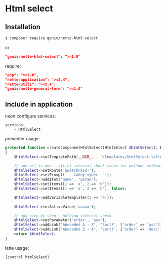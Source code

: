 Html select
===========

Installation
------------

```sh
$ composer require geniv/nette-html-select
```
or
```json
"geniv/nette-html-select": ">=1.0"
```

require:
```json
"php": ">=7.0",
"nette/application": ">=2.4",
"nette/utils": ">=2.4",
"geniv/nette-general-form": ">=1.0"
```

Include in application
----------------------

neon configure services:
```neon
services:
    - HtmlSelect
```

presenter usage:
```php
protected function createComponentHtmlSelect(HtmlSelect $htmlSelect): HtmlSelect
{
    $htmlSelect->setTemplatePath(__DIR__ . '/templates/htmlSelect.latte');

    // add all in one - strict internal check route for method: setRoute()
    $htmlSelect->setRoute('SwitchFkId!');
    $htmlSelect->setPrompt('-- žádný výběr --');
    $htmlSelect->addItem('name', 'param');
    $htmlSelect->setItems([1 => 'a', 2 => 'b']);
    $htmlSelect->setItems([1 => 'a', 2 => 'b'], false);

    $htmlSelect->addVariableTemplate([1 => 'a']);
    
    $htmlSelect->setActiveValue('aaaxx');

    // add step by step - nothing internal check
    $htmlSelect->setParameter('order', 'asc');
    $htmlSelect->addLink('Abecedně A - Z', 'Sort!', ['order' => 'asc']);
    $htmlSelect->addLink('Abecedně Z - A', 'Sort!', ['order' => 'desc']);
    return $htmlSelect;
}
```

latte usage:
```latte
{control htmlSelect}
```
